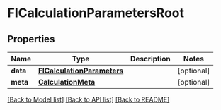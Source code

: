 # FICalculationParametersRoot

## Properties
Name | Type | Description | Notes
------------ | ------------- | ------------- | -------------
**data** | [**FICalculationParameters**](FICalculationParameters.md) |  | [optional] 
**meta** | [**CalculationMeta**](CalculationMeta.md) |  | [optional] 

[[Back to Model list]](../README.md#documentation-for-models) [[Back to API list]](../README.md#documentation-for-api-endpoints) [[Back to README]](../README.md)


